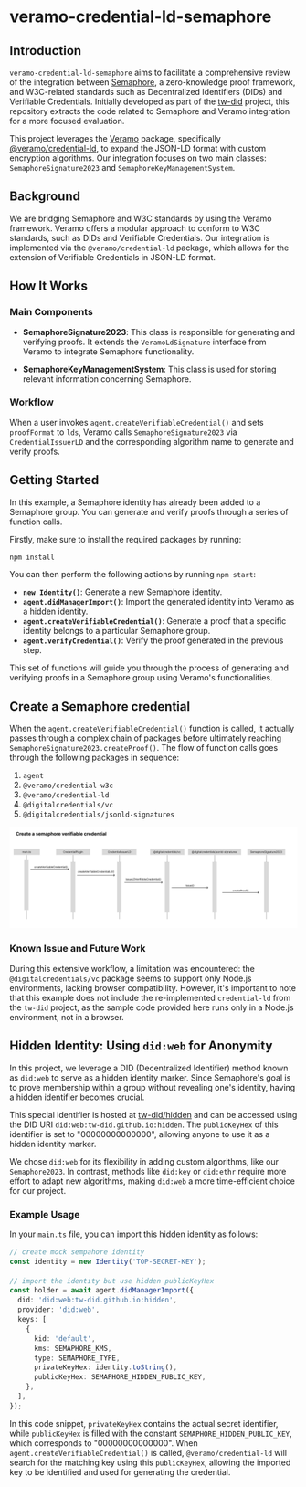 # veramo-credential-ld-semaphore

## Introduction

`veramo-credential-ld-semaphore` aims to facilitate a comprehensive review of the integration between [Semaphore](https://semaphore.pse.dev/), a zero-knowledge proof framework, and W3C-related standards such as Decentralized Identifiers (DIDs) and Verifiable Credentials. Initially developed as part of the [tw-did](https://github.com/tw-did/tw-did) project, this repository extracts the code related to Semaphore and Veramo integration for a more focused evaluation.

This project leverages the [Veramo](https://veramo.io/) package, specifically [@veramo/credential-ld](https://www.npmjs.com/package/@veramo/credential-ld), to expand the JSON-LD format with custom encryption algorithms. Our integration focuses on two main classes: `SemaphoreSignature2023` and `SemaphoreKeyManagementSystem`.

## Background

We are bridging Semaphore and W3C standards by using the Veramo framework. Veramo offers a modular approach to conform to W3C standards, such as DIDs and Verifiable Credentials. Our integration is implemented via the `@veramo/credential-ld` package, which allows for the extension of Verifiable Credentials in JSON-LD format.

## How It Works

### Main Components

- **SemaphoreSignature2023**: This class is responsible for generating and verifying proofs. It extends the `VeramoLdSignature` interface from Veramo to integrate Semaphore functionality.

- **SemaphoreKeyManagementSystem**: This class is used for storing relevant information concerning Semaphore.

### Workflow

When a user invokes `agent.createVerifiableCredential()` and sets `proofFormat` to `lds`, Veramo calls `SemaphoreSignature2023` via `CredentialIssuerLD` and the corresponding algorithm name to generate and verify proofs.

## Getting Started

In this example, a Semaphore identity has already been added to a Semaphore group. You can generate and verify proofs through a series of function calls.

Firstly, make sure to install the required packages by running:

```bash
npm install
```

You can then perform the following actions by running `npm start`:

- **`new Identity()`**: Generate a new Semaphore identity.
- **`agent.didManagerImport()`**: Import the generated identity into Veramo as a hidden identity.
- **`agent.createVerifiableCredential()`**: Generate a proof that a specific identity belongs to a particular Semaphore group.
- **`agent.verifyCredential()`**: Verify the proof generated in the previous step.

This set of functions will guide you through the process of generating and verifying proofs in a Semaphore group using Veramo's functionalities.

## Create a Semaphore credential

When the `agent.createVerifiableCredential()` function is called, it actually passes through a complex chain of packages before ultimately reaching `SemaphoreSignature2023.createProof()`. The flow of function calls goes through the following packages in sequence:

1. `agent`
2. `@veramo/credential-w3c`
3. `@veramo/credential-ld`
4. `@digitalcredentials/vc`
5. `@digitalcredentials/jsonld-signatures`

![create a Semaphore credential](./assets/create-semaphore-credential.png)

### Known Issue and Future Work

During this extensive workflow, a limitation was encountered: the `@digitalcredentials/vc` package seems to support only Node.js environments, lacking browser compatibility. However, it's important to note that this example does not include the re-implemented `credential-ld` from the `tw-did` project, as the sample code provided here runs only in a Node.js environment, not in a browser.

## Hidden Identity: Using `did:web` for Anonymity

In this project, we leverage a DID (Decentralized Identifier) method known as `did:web` to serve as a hidden identity marker. Since Semaphore's goal is to prove membership within a group without revealing one's identity, having a hidden identifier becomes crucial.

This special identifier is hosted at [tw-did/hidden](https://github.com/tw-did/hidden) and can be accessed using the DID URI `did:web:tw-did.github.io:hidden`. The `publicKeyHex` of this identifier is set to "00000000000000", allowing anyone to use it as a hidden identity marker.

We chose `did:web` for its flexibility in adding custom algorithms, like our `Semaphore2023`. In contrast, methods like `did:key` or `did:ethr` require more effort to adapt new algorithms, making `did:web` a more time-efficient choice for our project.

### Example Usage

In your `main.ts` file, you can import this hidden identity as follows:

```typescript
// create mock sempahore identity
const identity = new Identity('TOP-SECRET-KEY');

// import the identity but use hidden publicKeyHex
const holder = await agent.didManagerImport({
  did: 'did:web:tw-did.github.io:hidden',
  provider: 'did:web',
  keys: [
    {
      kid: 'default',
      kms: SEMAPHORE_KMS,
      type: SEMAPHORE_TYPE,
      privateKeyHex: identity.toString(),
      publicKeyHex: SEMAPHORE_HIDDEN_PUBLIC_KEY,
    },
  ],
});
```

In this code snippet, `privateKeyHex` contains the actual secret identifier, while `publicKeyHex` is filled with the constant `SEMAPHORE_HIDDEN_PUBLIC_KEY`, which corresponds to "00000000000000". When `agent.createVerifiableCredential()` is called, `@veramo/credential-ld` will search for the matching key using this `publicKeyHex`, allowing the imported key to be identified and used for generating the credential.
